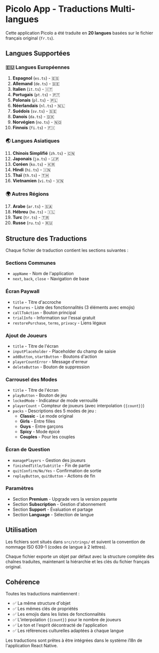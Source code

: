 # Picolo App - Traductions Multi-langues

Cette application Picolo a été traduite en **20 langues** basées sur le fichier français original (`fr.ts`).

## Langues Supportées

### 🇪🇺 Langues Européennes
1. **Espagnol** (`es.ts`) - 🇪🇸
2. **Allemand** (`de.ts`) - 🇩🇪
3. **Italien** (`it.ts`) - 🇮🇹
4. **Portugais** (`pt.ts`) - 🇵🇹
5. **Polonais** (`pl.ts`) - 🇵🇱
6. **Néerlandais** (`nl.ts`) - 🇳🇱
7. **Suédois** (`sv.ts`) - 🇸🇪
8. **Danois** (`da.ts`) - 🇩🇰
9. **Norvégien** (`no.ts`) - 🇳🇴
10. **Finnois** (`fi.ts`) - 🇫🇮

### 🌏 Langues Asiatiques
11. **Chinois Simplifié** (`zh.ts`) - 🇨🇳
12. **Japonais** (`ja.ts`) - 🇯🇵
13. **Coréen** (`ko.ts`) - 🇰🇷
14. **Hindi** (`hi.ts`) - 🇮🇳
15. **Thaï** (`th.ts`) - 🇹🇭
16. **Vietnamien** (`vi.ts`) - 🇻🇳

### 🌍 Autres Régions
17. **Arabe** (`ar.ts`) - 🇸🇦
18. **Hébreu** (`he.ts`) - 🇮🇱
19. **Turc** (`tr.ts`) - 🇹🇷
20. **Russe** (`ru.ts`) - 🇷🇺

## Structure des Traductions

Chaque fichier de traduction contient les sections suivantes :

### Sections Communes
- `appName` - Nom de l'application
- `next`, `back`, `close` - Navigation de base

### Écran Paywall
- `title` - Titre d'accroche
- `features` - Liste des fonctionnalités (3 éléments avec emojis)
- `callToAction` - Bouton principal
- `trialInfo` - Information sur l'essai gratuit
- `restorePurchase`, `terms`, `privacy` - Liens légaux

### Ajout de Joueurs
- `title` - Titre de l'écran
- `inputPlaceholder` - Placeholder du champ de saisie
- `addButton`, `startButton` - Boutons d'action
- `playerCountError` - Message d'erreur
- `deleteButton` - Bouton de suppression

### Carrousel des Modes
- `title` - Titre de l'écran
- `playButton` - Bouton de jeu
- `lockedMode` - Indicateur de mode verrouillé
- `playerCount` - Compteur de joueurs (avec interpolation `{{count}}`)
- `packs` - Descriptions des 5 modes de jeu :
  - **Classic** - Le mode original
  - **Girls** - Entre filles
  - **Guys** - Entre garçons  
  - **Spicy** - Mode épicé
  - **Couples** - Pour les couples

### Écran de Question
- `managePlayers` - Gestion des joueurs
- `finishedTitle/Subtitle` - Fin de partie
- `quitConfirm/No/Yes` - Confirmation de sortie
- `replayButton`, `quitButton` - Actions de fin

### Paramètres
- Section **Premium** - Upgrade vers la version payante
- Section **Subscription** - Gestion d'abonnement
- Section **Support** - Évaluation et partage
- Section **Language** - Sélection de langue

## Utilisation

Les fichiers sont situés dans `src/strings/` et suivent la convention de nommage ISO 639-1 (codes de langue à 2 lettres).

Chaque fichier exporte un objet par défaut avec la structure complète des chaînes traduites, maintenant la hiérarchie et les clés du fichier français original.

## Cohérence

Toutes les traductions maintiennent :
- ✅ La même structure d'objet
- ✅ Les mêmes clés de propriétés
- ✅ Les emojis dans les listes de fonctionnalités
- ✅ L'interpolation `{{count}}` pour le nombre de joueurs
- ✅ Le ton et l'esprit décontracté de l'application
- ✅ Les références culturelles adaptées à chaque langue

Les traductions sont prêtes à être intégrées dans le système i18n de l'application React Native.